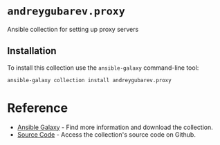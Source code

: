 # `andreygubarev.proxy`

Ansible collection for setting up proxy servers

## Installation

To install this collection use the `ansible-galaxy` command-line tool:

```sh
ansible-galaxy collection install andreygubarev.proxy
```

# Reference

- [Ansible Galaxy](https://galaxy.ansible.com/andreygubarev/proxy) - Find more information and download the collection.
- [Source Code](https://github.com/andreygubarev/ansible-proxy) - Access the collection's source code on Github.
